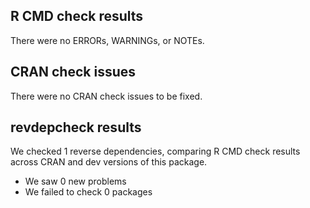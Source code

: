 ## R CMD check results

There were no ERRORs, WARNINGs, or NOTEs.

## CRAN check issues

There were no CRAN check issues to be fixed.

## revdepcheck results

We checked 1 reverse dependencies, comparing R CMD check results across CRAN and dev versions of this package.

 * We saw 0 new problems
 * We failed to check 0 packages
